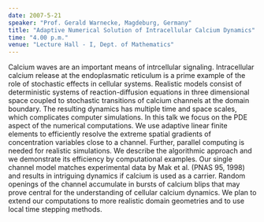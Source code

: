 ```yaml
---
date: 2007-5-21
speaker: "Prof. Gerald Warnecke, Magdeburg, Germany"
title: "Adaptive Numerical Solution of Intracellular Calcium Dynamics"
time: "4.00 p.m." 
venue: "Lecture Hall - I, Dept. of Mathematics"
---
```

Calcium waves are an important means of intrcellular signaling. Intracellular calcium release at the endoplasmatic reticulum is a prime example of the role of stochastic effects in cellular systems. Realistic models consist of deterministic systems of reaction-diffusion equations in three dimensional space coupled to stochastic transitions of calcium channels at the domain boundary. The resulting dynamics has multiple time and space scales, which complicates computer simulations. In this talk we focus on the PDE aspect of the numerical computations. We use adaptive linear finite elements to efficiently resolve the extreme spatial gradients of concentration variables close to a channel. Further, parallel computing is needed for realistic simulations. We describe the algorithmic approach and we demonstrate its efficiency by computational examples. Our single channel model matches experimental data by Mak et al. (PNAS 95, 1998) and results in intriguing dynamics if calcium is used as a carrier. Random openings of the channel accumulate in bursts of calcium blips that may prove central for the understanding of cellular calcium dynamics. We plan to extend our computations to more realistic domain geometries and to use local time stepping methods.
